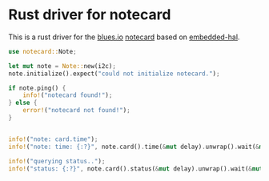 # Rust driver for notecard

This is a rust driver for the [blues.io](https://blues.io) [notecard](https://blues.io/products/notecard/) based on
[embedded-hal](https://github.com/rust-embedded/embedded-hal).

```rust
use notecard::Note;

let mut note = Note::new(i2c);
note.initialize().expect("could not initialize notecard.");

if note.ping() {
    info!("notecard found!");
} else {
    error!("notecard not found!");
}


info!("note: card.time");
info!("note: time: {:?}", note.card().time(&mut delay).unwrap().wait(&mut delay));

info!("querying status..");
info!("status: {:?}", note.card().status(&mut delay).unwrap().wait(&mut delay));
```
